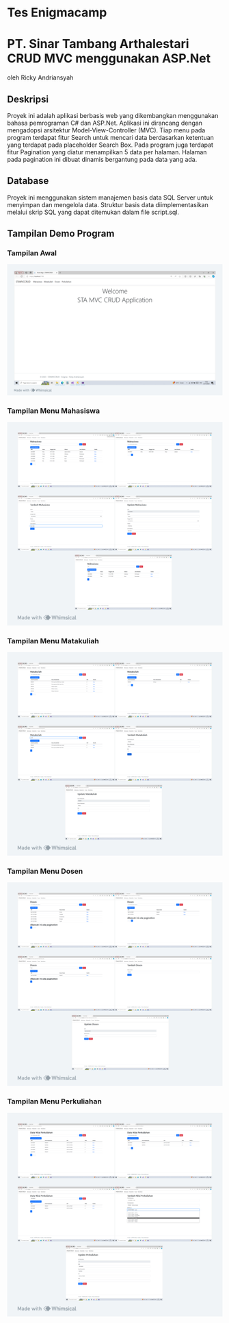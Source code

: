 # Tes Enigmacamp 
# PT. Sinar Tambang Arthalestari CRUD MVC menggunakan ASP.Net
oleh Ricky Andriansyah

## Deskripsi
Proyek ini adalah aplikasi berbasis web yang dikembangkan menggunakan bahasa pemrograman C# dan ASP.Net. 
Aplikasi ini dirancang dengan mengadopsi arsitektur Model-View-Controller (MVC).
Tiap menu pada program terdapat fitur Search untuk mencari data berdasarkan ketentuan yang terdapat pada placeholder Search Box.
Pada program juga terdapat fitur Pagination yang diatur menampilkan 5 data per halaman. Halaman pada pagination ini dibuat dinamis bergantung pada data yang ada.

## Database
Proyek ini menggunakan sistem manajemen basis data SQL Server untuk menyimpan dan mengelola data. 
Struktur basis data diimplementasikan melalui skrip SQL yang dapat ditemukan dalam file script.sql.

## Tampilan Demo Program
### Tampilan Awal
![Tampilan Awal](images/images1.png)

### Tampilan Menu Mahasiswa
![Tampilan Awal](images/images5.png)

### Tampilan Menu Matakuliah
![Tampilan Awal](images/images2.png)

### Tampilan Menu Dosen
![Tampilan Awal](images/images3.png)

### Tampilan Menu Perkuliahan
![Tampilan Awal](images/images4.png)
